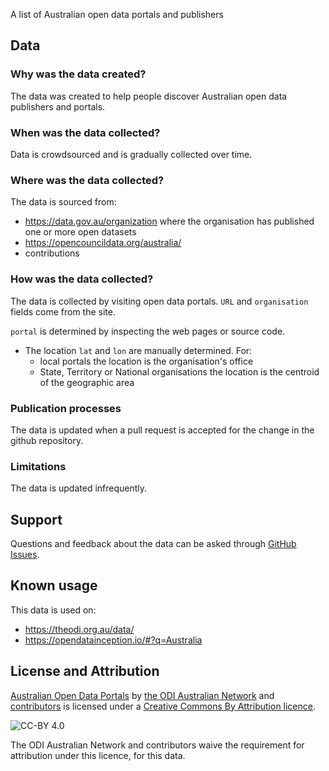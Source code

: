 A list of Australian open data portals and publishers

## Data

### Why was the data created?

The data was created to help people discover Australian open data publishers and portals.

### When was the data collected?

Data is crowdsourced and is gradually collected over time.

### Where was the data collected?

The data is sourced from:

- https://data.gov.au/organization where the organisation has published one or more open datasets
- https://opencouncildata.org/australia/
- contributions

### How was the data collected?

The data is collected by visiting open data portals. `URL` and `organisation` fields come from the site.

`portal` is determined by inspecting the web pages or source code.

- The location `lat` and `lon` are manually determined. For:
   - local portals the location is the organisation's office
   - State, Territory or National organisations the location is the centroid of the geographic area

### Publication processes

The data is updated when a pull request is accepted for the change in the github repository.

### Limitations

The data is updated infrequently.

## Support

Questions and feedback about the data can be asked through [GitHub Issues](https://github.com/ODIQueensland/Australian-Open-Data-Portals/issues).

## Known usage

This data is used on:

- https://theodi.org.au/data/
- https://opendatainception.io/#?q=Australia

## License and Attribution

[Australian Open Data Portals](https://github.com/ODIQueensland/Australian-Open-Data-Portals) by [the ODI Australian Network](https://theodi.org.au) and [contributors](https://github.com/ODIQueensland/Australian-Open-Data-Portals/graphs/contributors) is licensed under a [Creative Commons By Attribution licence](https://creativecommons.org/licenses/by/4.0/).

![CC-BY 4.0](https://i.creativecommons.org/l/by/4.0/88x31.png)

The ODI Australian Network and contributors waive the requirement for attribution under this licence, for this data.
